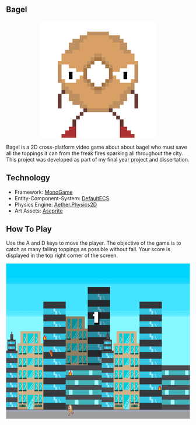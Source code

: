 ## Bagel

<p align="center">
	<img width="320" height="320" src="Documentation/Images/bagel.gif">
</p>

Bagel is a 2D cross-platform video game about about bagel who must save all the toppings it can from the freak fires sparking all throughout the city. This project was developed as part of my final year project and dissertation.

## Technology 

- Framework: [MonoGame](https://www.monogame.net/)
- Entity-Component-System: [DefaultECS](https://github.com/Doraku/DefaultEcs)
- Physics Engine: [Aether.Physics2D](https://github.com/tainicom/Aether.Physics2D)
- Art Assets: [Aseprite](https://www.aseprite.org/) 

## How To Play

Use the A and D keys to move the player. The objective of the game is to catch as many falling toppings as possible without fail. Your score is displayed in the top right corner of the screen.

<p align="center">
	<img width="854" height="424" src="Documentation/Images/gameplay.png">
</p>